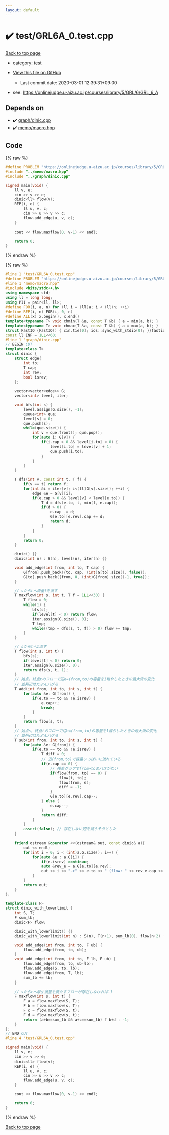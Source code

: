 ```yaml
---
layout: default
---
```


<!-- mathjax config similar to math.stackexchange -->
<script type="text/javascript" async
  src="https://cdnjs.cloudflare.com/ajax/libs/mathjax/2.7.5/MathJax.js?config=TeX-MML-AM_CHTML">
</script>
<script type="text/x-mathjax-config">
  MathJax.Hub.Config({
    TeX: { equationNumbers: { autoNumber: "AMS" }},
    tex2jax: {
      inlineMath: [ ['$','$'] ],
      processEscapes: true
    },
    "HTML-CSS": { matchFontHeight: false },
    displayAlign: "left",
    displayIndent: "2em"
  });
</script>

<script type="text/javascript" src="https://cdnjs.cloudflare.com/ajax/libs/jquery/3.4.1/jquery.min.js"></script>
<script src="https://cdn.jsdelivr.net/npm/jquery-balloon-js@1.1.2/jquery.balloon.min.js" integrity="sha256-ZEYs9VrgAeNuPvs15E39OsyOJaIkXEEt10fzxJ20+2I=" crossorigin="anonymous"></script>
<script type="text/javascript" src="../../assets/js/copy-button.js"></script>
<link rel="stylesheet" href="../../assets/css/copy-button.css" />


# :heavy_check_mark: test/GRL6A_0.test.cpp

<a href="../../index.html">Back to top page</a>

* category: <a href="../../index.html#098f6bcd4621d373cade4e832627b4f6">test</a>
* <a href="{{ site.github.repository_url }}/blob/master/test/GRL6A_0.test.cpp">View this file on GitHub</a>
    - Last commit date: 2020-03-01 12:39:31+09:00


* see: <a href="https://onlinejudge.u-aizu.ac.jp/courses/library/5/GRL/6/GRL_6_A">https://onlinejudge.u-aizu.ac.jp/courses/library/5/GRL/6/GRL_6_A</a>


## Depends on

* :heavy_check_mark: <a href="../../library/graph/dinic.cpp.html">graph/dinic.cpp</a>
* :heavy_check_mark: <a href="../../library/memo/macro.hpp.html">memo/macro.hpp</a>


## Code

<a id="unbundled"></a>
{% raw %}
```cpp
#define PROBLEM "https://onlinejudge.u-aizu.ac.jp/courses/library/5/GRL/6/GRL_6_A"
#include "../memo/macro.hpp"
#include "../graph/dinic.cpp"

signed main(void) {
    ll v, e;
    cin >> v >> e;
    dinic<ll> flow(v);
    REP(i, e) {
        ll u, v, c;
        cin >> u >> v >> c;
        flow.add_edge(u, v, c);
    }

    cout << flow.maxflow(0, v-1) << endl;

    return 0;
}
```
{% endraw %}

<a id="bundled"></a>
{% raw %}
```cpp
#line 1 "test/GRL6A_0.test.cpp"
#define PROBLEM "https://onlinejudge.u-aizu.ac.jp/courses/library/5/GRL/6/GRL_6_A"
#line 1 "memo/macro.hpp"
#include <bits/stdc++.h>
using namespace std;
using ll = long long;
using PII = pair<ll, ll>;
#define FOR(i, a, n) for (ll i = (ll)a; i < (ll)n; ++i)
#define REP(i, n) FOR(i, 0, n)
#define ALL(x) x.begin(), x.end()
template<typename T> void chmin(T &a, const T &b) { a = min(a, b); }
template<typename T> void chmax(T &a, const T &b) { a = max(a, b); }
struct FastIO {FastIO() { cin.tie(0); ios::sync_with_stdio(0); }}fastiofastio;
const ll INF = 1LL<<60;
#line 1 "graph/dinic.cpp"
// BEGIN CUT
template<class T>
struct dinic {
    struct edge{
        int to;
        T cap;
        int rev;
        bool isrev;
    };

    vector<vector<edge>> G;
    vector<int> level, iter;

    void bfs(int s) {
        level.assign(G.size(), -1);
        queue<int> que;
        level[s] = 0;
        que.push(s);
        while(que.size()) {
            int v = que.front(); que.pop();
            for(auto i: G[v]) {
                if(i.cap > 0 && level[i.to] < 0) {
                    level[i.to] = level[v] + 1;
                    que.push(i.to);
                }
            }
        }
    }

    T dfs(int v, const int t, T f) {
        if(v == t) return f;
        for(int &i = iter[v]; i<(ll)G[v].size(); ++i) {
            edge &e = G[v][i];
            if(e.cap > 0 && level[v] < level[e.to]) {
                T d = dfs(e.to, t, min(f, e.cap));
                if(d > 0) {
                    e.cap -= d;
                    G[e.to][e.rev].cap += d;
                    return d;
                }
            }
        }
        return 0;
    }

    dinic() {}
    dinic(int n) : G(n), level(n), iter(n) {}

    void add_edge(int from, int to, T cap) {
        G[from].push_back({to, cap, (int)G[to].size(), false});
        G[to].push_back({from, 0, (int)G[from].size()-1, true});
    }

    // sからtへ流量fを流す
    T maxflow(int s, int t, T f = 1LL<<30) {
        T flow = 0;
        while(1) {
            bfs(s);
            if(level[t] < 0) return flow;
            iter.assign(G.size(), 0);
            T tmp;
            while((tmp = dfs(s, t, f)) > 0) flow += tmp;
        }
    }

    // sからtへ1流す
    T flow(int s, int t) {
        bfs(s);
        if(level[t] < 0) return 0;
        iter.assign(G.size(), 0);
        return dfs(s, t, 1);
    }
    // 始点，終点tのフローで辺e=(from,to)の容量を1増やしたときの最大流の変化
    // 並列辺はたぶんバグる
    T add(int from, int to, int s, int t) {
        for(auto &e: G[from]) {
            if(e.to == to && !e.isrev) {
                e.cap++;
                break;
            }
        }
        return flow(s, t);
    }
    // 始点s，終点tのフローで辺e=(from,to)の容量を1減らしたときの最大流の変化
    // 並列辺はたぶんバグる
    T sub(int from, int to, int s, int t) {
        for(auto &e: G[from]) {
            if(e.to == to && !e.isrev) {
                T diff = 0;
                // 辺(from,to)で容量いっぱいに流れている
                if(e.cap == 0) {
                    // 残余グラフでfrom→toのパスがない
                    if(flow(from, to) == 0) {
                        flow(t, to);
                        flow(from, s);
                        diff = -1;
                    }
                    G[e.to][e.rev].cap--;
                } else {
                    e.cap--;
                }
                return diff;
            }
        }
        assert(false); // 存在しない辺を減らそうとした
    }

    friend ostream &operator <<(ostream& out, const dinic& a){
        out << endl;
        for(int i = 0; i < (int)a.G.size(); i++) {
            for(auto &e : a.G[i]) {
                if(e.isrev) continue;
                auto &rev_e = a.G[e.to][e.rev];
                out << i << "->" << e.to << " (flow: " << rev_e.cap << "/" << e.cap + rev_e.cap << ")" << endl;
            }
        }
        return out;
    }
};

template<class F>
struct dinic_with_lowerlimit {
    int S, T;
    F sum_lb;
    dinic<F> flow;

    dinic_with_lowerlimit() {}
    dinic_with_lowerlimit(int n) : S(n), T(n+1), sum_lb(0), flow(n+2) {}

    void add_edge(int from, int to, F ub) {
        flow.add_edge(from, to, ub);
    }
    void add_edge(int from, int to, F lb, F ub) {
        flow.add_edge(from, to, ub-lb);
        flow.add_edge(S, to, lb);
        flow.add_edge(from, T, lb);
        sum_lb += lb;
    }

    // sからtへ最小流量を満たすフローが存在しなければ-1
    F maxflow(int s, int t) {
        F a = flow.maxflow(S, T);
        F b = flow.maxflow(s, T);
        F c = flow.maxflow(S, t);
        F d = flow.maxflow(s, t);
        return (a+b==sum_lb && a+c==sum_lb) ? b+d : -1;
    }
};
// END CUT
#line 4 "test/GRL6A_0.test.cpp"

signed main(void) {
    ll v, e;
    cin >> v >> e;
    dinic<ll> flow(v);
    REP(i, e) {
        ll u, v, c;
        cin >> u >> v >> c;
        flow.add_edge(u, v, c);
    }

    cout << flow.maxflow(0, v-1) << endl;

    return 0;
}

```
{% endraw %}

<a href="../../index.html">Back to top page</a>

